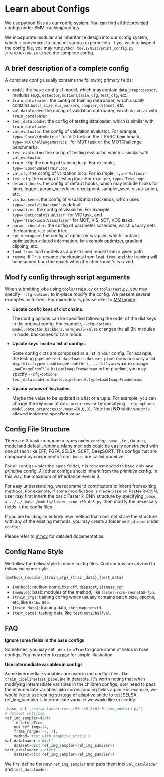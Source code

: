 # Learn about Configs

We use python files as our config system. You can find all the provided configs under $MMTracking/configs.

We incorporate modular and inheritance design into our config system,
which is convenient to conduct various experiments.
If you wish to inspect the config file,
you may run `python tools/misc/print_config.py /PATH/TO/CONFIG` to see the complete config.

## A brief description of a complete config

A complete config usually contains the following primary fields:

- `model`: the basic config of model, which may contain `data_preprocessor`, modules (e.g., `detector`, `motion`),`train_cfg`, `test_cfg`, etc.
- `train_dataloader`: the config of training dataloader, which usually contains `batch_size`, `num_workers`, `sampler`, `dataset`, etc.
- `val_dataloader`: the config of validation dataloader, which is similar with `train_dataloader`.
- `test_dataloader`: the config of testing dataloader, which is similar with `train_dataloader`.
- `val_evaluator`: the config of validation evaluator. For example, `type='CocoVideoMetric'` for VID task on the ILSVRC benchmark, `type='MOTChallengeMetrics'` for MOT task on the MOTChallenge benchmarks.
- `test_evaluator`: the config of testing evaluator, which is similar with `val_evaluator`.
- `train_cfg`: the config of training loop. For example, `type='EpochBasedTrainLoop'`.
- `val_cfg`: the config of validation loop. For example, `type='ValLoop'`.
- `test_cfg`: the config of testing loop. For example, `type='TestLoop'`.
- `default_hooks`: the config of default hooks, which may include hooks for timer, logger, param_scheduler, checkpoint, sampler_seed, visualization, etc.
- `vis_backends`: the config of visualization backends, which uses `type='LocalVisBackend'` as default.
- `visualizer`: the config of visualizer. For example, `type='DetLocalVisualizer'` for VID task, and `type='TrackLocalVisualizer'` for MOT, VIS, SOT, VOS tasks.
- `param_scheduler`: the config of parameter scheduler, which usually sets the learning rate scheduler.
- `optim_wrapper`: the config of optimizer wrapper, which contains optimization-related information, for example optimizer, gradient clipping, etc.
- `load_from`: load models as a pre-trained model from a given path.
- `resume`: If `True`, resume checkpoints from `load_from`, and the training will be resumed from the epoch when the checkpoint's is saved.

## Modify config through script arguments

When submitting jobs using `tools/train.py` or `tools/test.py`,
you may specify `--cfg-options` to in-place modify the config.
We present several examples as follows.
For more details, please refer to [MMEngine](https://github.com/open-mmlab/mmengine/blob/ca282aee9e402104b644494ca491f73d93a9544f/mmengine/config/config.py#L919).

- **Update config keys of dict chains.**

  The config options can be specified following the order of the dict keys in the original config.
  For example, `--cfg-options model.detector.backbone.norm_eval=False` changes the all BN modules in model backbones to train mode.

- **Update keys inside a list of configs.**

  Some config dicts are composed as a list in your config.
  For example, the testing pipeline `test_dataloader.dataset.pipeline` is normally a list e.g. `[dict(type='LoadImageFromFile'), ...]`.
  If you want to change `LoadImageFromFile` to `LoadImageFromWebcam` in the pipeline,
  you may specify `--cfg-options test_dataloader.dataset.pipeline.0.type=LoadImageFromWebcam`.

- **Update values of list/tuples.**

  Maybe the value to be updated is a list or a tuple.
  For example, you can change the key `mean` of `data_preprocessor` by specifying `--cfg-options model.data_preprocessor.mean=[0,0,0]`.
  Note that **NO** white space is allowed inside the specified value.

## Config File Structure

There are 3 basic component types under `config/_base_`, i.e., dataset, model and default_runtime.
Many methods could be easily constructed with one of each like DFF, FGFA, SELSA, SORT, DeepSORT.
The configs that are composed by components from `_base_` are called *primitive*.

For all configs under the same folder, it is recommended to have only **one** *primitive* config.
All other configs should inherit from the *primitive* config.
In this way, the maximum of inheritance level is 3.

For easy understanding, we recommend contributors to inherit from exiting methods.
For example, if some modification is made base on Faster R-CNN,
user may first inherit the basic Faster R-CNN structure
by specifying `_base_ = ../../_base_/models/faster_rcnn_r50_dc5.py`,
then modify the necessary fields in the config files.

If you are building an entirely new method that does not share the structure with any of the existing methods,
you may create a folder `method_name` under `configs`.

Please refer to [mmcv](https://mmcv.readthedocs.io/en/latest/understand_mmcv/config.html#config) for detailed documentation.

## Config Name Style

We follow the below style to name config files. Contributors are advised to follow the same style.

```shell
{method}_{module}_{train_cfg}_{train_data}_{test_data}
```

- `{method}`: method name, like `dff`, `deepsort`, `siamese_rpn`.
- `{module}`: basic modules of the method, like `faster-rcnn-resnet50-fpn`.
- `{train_cfg}`: training config which usually contains batch size, epochs, etc, like `8x4bs-80e`.
- `{train_data}`: training data, like `imagenetvid`.
- `{test_data}`: testing data, like `test-mot17halfval`.

## FAQ

**Ignore some fields in the base configs**

Sometimes, you may set `_delete_=True` to ignore some of fields in base configs.
You may refer to [mmcv](https://mmcv.readthedocs.io/en/latest/understand_mmcv/config.html#inherit-from-base-config-with-ignored-fields) for simple illustration.

**Use intermediate variables in configs**

Some intermediate variables are used in the configs files, like `train_pipeline`/`test_pipeline` in datasets.
It's worth noting that when modifying intermediate variables in the children configs,
user need to pass the intermediate variables into corresponding fields again.
For example, we would like to use testing strategy of adaptive stride to test SELSA.
ref_img_sampler is intermediate variable we would like to modify.

```python
_base_ = ['./selsa_faster-rcnn_r50-dc5_8xb1-7e_imagenetvid.py']
# dataset settings
ref_img_sampler=dict(
    _delete_=True,
    num_ref_imgs=14,
    frame_range=[-7, 7],
    method='test_with_adaptive_stride')
val_dataloader = dict(
    dataset=dict(ref_img_sampler=ref_img_sampler))
test_dataloader = dict(
    dataset=dict(ref_img_sampler=ref_img_sampler))
```

We first define the new `ref_img_sampler` and pass them into `val_dataloader` and `test_dataloader`.
